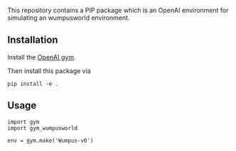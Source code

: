This repository contains a PIP package which is an OpenAI environment for
simulating an wumpusworld environment.


## Installation

Install the [OpenAI gym](https://gym.openai.com/docs/).

Then install this package via

```
pip install -e .
```

## Usage

```
import gym
import gym_wumpusworld

env = gym.make('Wumpus-v0')
```
